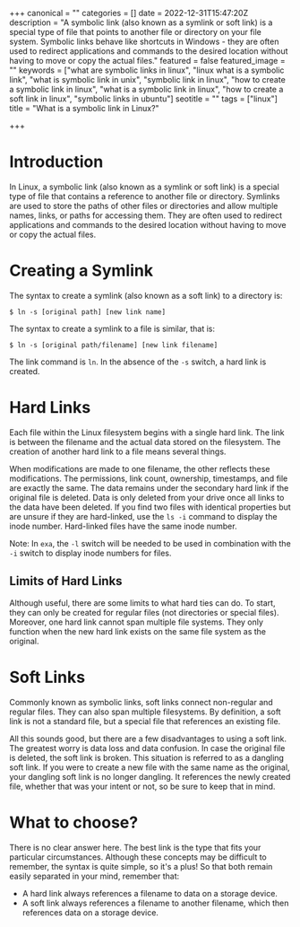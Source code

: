 +++
canonical = ""
categories = []
date = 2022-12-31T15:47:20Z
description = "A symbolic link (also known as a symlink or soft link) is a special type of file that points to another file or directory on your file system. Symbolic links behave like shortcuts in Windows - they are often used to redirect applications and commands to the desired location without having to move or copy the actual files."
featured = false
featured_image = ""
keywords = ["what are symbolic links in linux", "linux what is a symbolic link", "what is symbolic link in unix", "symbolic link in linux", "how to create a symbolic link in linux", "what is a symbolic link in linux", "how to create a soft link in linux", "symbolic links in ubuntu"]
seotitle = ""
tags = ["linux"]
title = "What is a symbolic link in Linux?"

+++
# Introduction

In Linux, a symbolic link (also known as a symlink or soft link) is a special type of file that contains a reference to another file or directory. Symlinks are used to store the paths of other files or directories and allow multiple names, links, or paths for accessing them. They are often used to redirect applications and commands to the desired location without having to move or copy the actual files.

# Creating a Symlink

The syntax to create a symlink (also known as a soft link) to a directory is:

`$ ln -s [original path] [new link name]`

The syntax to create a symlink to a file is similar, that is:

`$ ln -s [original path/filename] [new link filename]`

The link command is `ln`. In the absence of the `-s` switch, a hard link is created.

# Hard Links

Each file within the Linux filesystem begins with a single hard link. The link is between the filename and the actual data stored on the filesystem. The creation of another hard link to a file means several things.

When modifications are made to one filename, the other reflects these modifications. The permissions, link count, ownership, timestamps, and file are exactly the same. The data remains under the secondary hard link if the original file is deleted. Data is only deleted from your drive once all links to the data have been deleted. If you find two files with identical properties but are unsure if they are hard-linked, use the `ls -i` command to display the inode number. Hard-linked files have the same inode number.

Note: In `exa`, the `-l` switch will be needed to be used in combination with the `-i` switch to display inode numbers for files.

## Limits of Hard Links

Although useful, there are some limits to what hard ties can do. To start, they can only be created for regular files (not directories or special files). Moreover, one hard link cannot span multiple file systems. They only function when the new hard link exists on the same file system as the original.

# Soft Links

Commonly known as symbolic links, soft links connect non-regular and regular files. They can also span multiple filesystems. By definition, a soft link is not a standard file, but a special file that references an existing file.

All this sounds good, but there are a few disadvantages to using a soft link. The greatest worry is data loss and data confusion. In case the original file is deleted, the soft link is broken. This situation is referred to as a dangling soft link. If you were to create a new file with the same name as the original, your dangling soft link is no longer dangling. It references the newly created file, whether that was your intent or not, so be sure to keep that in mind.

# What to choose?

There is no clear answer here. The best link is the type that fits your particular circumstances. Although these concepts may be difficult to remember, the syntax is quite simple, so it's a plus! So that both remain easily separated in your mind, remember that:

* A hard link always references a filename to data on a storage device.
* A soft link always references a filename to another filename, which then references data on a storage device.